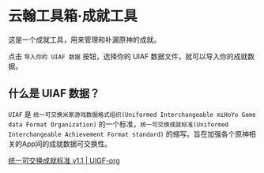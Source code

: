 
# 云翰工具箱·成就工具

这是一个成就工具，用来管理和补漏原神的成就。

点击 `导入你的 UIAF 数据` 按钮，选择你的 UIAF 数据文件，就可以导入你的成就数据。

## 什么是 UIAF 数据？

`UIAF` 是 
`统一可交换米家游戏数据格式组织(Uniformed Interchangeable miHoYo Game data Format Organization)`
的一个标准，`统一可交换成就标准(Uniformed Interchangeable Achievement Format standard)` 
的缩写。旨在加强各个原神相关的App间的成就数据可交换性。

[统一可交换成就标准 v1.1 | UIGF-org](https://uigf.org/zh/standards/uiaf.html)